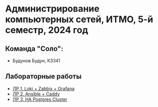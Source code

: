 # Администрирование компьютерных сетей, ИТМО, 5-й семестр, 2024 год

## Команда "Соло":
* Будунов Будун, К3341

## Лабораторные работы

- [ЛР 1. Loki + Zabbix + Grafana](./Lab_1)
- [ЛР 2. Ansible + Caddy](./Lab_2)
- [ЛР 3. HA Postgres Cluster](./Lab_3)
